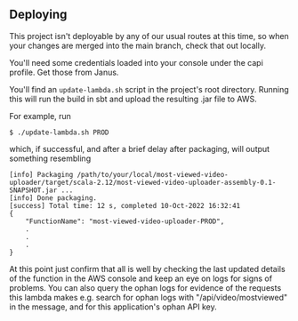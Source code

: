 ## Deploying

This project isn't deployable by any of our usual routes at this time, so when your changes are merged into the main 
branch, check that out locally.

You'll need some credentials loaded into your console under the capi profile. Get those from Janus.

You'll find an `update-lambda.sh` script in the project's root directory. Running this will run the build in sbt and 
upload the resulting .jar file to AWS.

For example, run

`$ ./update-lambda.sh PROD`

which, if successful, and after a brief delay after packaging, will output something resembling

```
[info] Packaging /path/to/your/local/most-viewed-video-uploader/target/scala-2.12/most-viewed-video-uploader-assembly-0.1-SNAPSHOT.jar ...
[info] Done packaging.
[success] Total time: 12 s, completed 10-Oct-2022 16:32:41
{
    "FunctionName": "most-viewed-video-uploader-PROD",
    .
    .
    .
}
```

At this point just confirm that all is well by checking the last updated details of the function in the AWS console
and keep an eye on logs for signs of problems. You can also query the ophan logs for evidence of the requests this
lambda makes e.g. search for ophan logs with "/api/video/mostviewed" in the message, and for this application's 
ophan API key.